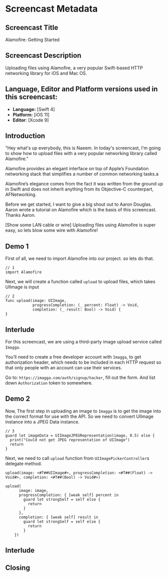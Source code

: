 # Screencast Metadata

## Screencast Title

Alamofire: Getting Started

## Screencast Description

Uploading files using Alamofire, a very popular Swift-based HTTP networking library for iOS and Mac OS.

## Language, Editor and Platform versions used in this screencast:

* **Language:** [Swift 4]
* **Platform:** [iOS 11]
* **Editor**: [Xcode 9]

## Introduction

"Hey what's up everybody, this is Naeem. In today's screencast, I'm going to show how to upload files with a very popular networking library called Alamofire."

Alamofire provides an elegant interface on top of Apple’s Foundation networking stack that simplifies a number of common networking tasks.a

Alamofire’s elegance comes from the fact it was written from the ground up in Swift and does not inherit anything from its Objective-C counterpart, AFNetworking.

Before we get started, I want to give a big shout out to Aaron Douglas. Aaron wrote a tutorial on Alamofire which is the basis of this screencast. Thanks Aaron.

[Show some LAN cable or wire]
Uploading files using Alamofire is super easy, so lets blow some wire with Alamofire!

## Demo 1

First of all, we need to import Alamofire into our project. so lets do that.
```
// 1
import Alamofire
```

Next, we will create a function called `upload` to upload files, which takes UIImage is input

```
// 2
func upload(image: UIImage,
            progressCompletion: (_ percent: Float) -> Void,
            completion: (_ result: Bool) -> Void) {
}
```

## Interlude

For this screencast, we are using a third-party image upload service called `Imagga`.

You’ll need to create a free developer account with `Imagga`, to get authorization header, which needs to be included in each HTTP request so that only people with an account can use their services.

Go to: `https://imagga.com/auth/signup/hacker`, fill out the form. And list down `Authorization` token to somewhere.

## Demo 2

Now, The first step in uploading an image to `Imagga` is to get the image into the correct format for use with the API. So we need to convert UIImage instance into a JPEG Data instance.

```
// 3
guard let imageData = UIImageJPEGRepresentation(image, 0.5) else {
  print("Could not get JPEG representation of UIImage")
  return
}
```

Next, we need to call `upload` function from `UIImagePickerController`s delegate method.

```
upload(image: <#T##UIImage#>, progressCompletion: <#T##(Float) -> Void#>, completion: <#T##(Bool) -> Void#>)
```


```
upload(
      image: image,
      progressCompletion: { [weak self] percent in
        guard let strongSelf = self else {
          return
        }
      },
      completion: { [weak self] result in
        guard let strongSelf = self else {
          return
        }
    })
```

## Interlude

## Closing
